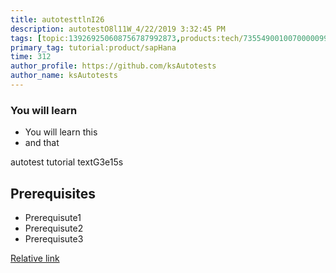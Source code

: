 ```yaml
---
title: autotesttlnI26
description: autotestO8l11W_4/22/2019 3:32:45 PM
tags: [topic:139269250608756787992873,products:tech/73554900100700000996,tutorial:experience/advanced]
primary_tag: tutorial:product/sapHana
time: 312
author_profile: https://github.com/ksAutotests
author_name: ksAutotests
---
```

### You will learn
- You will learn this
- and that

autotest tutorial textG3e15s

## Prerequisites
- Prerequisute1
- Prerequisute2
- Prerequisute3

[Relative link](autotest_tutorialdnwusl)
